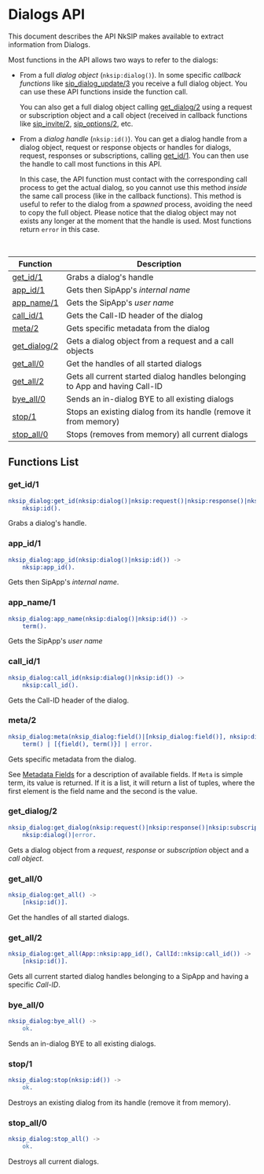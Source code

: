 # Dialogs API

This document describes the API NkSIP makes available to extract information from Dialogs.

Most functions in the API allows two ways to refer to the dialogs:
* From a full *dialog object* (`nksip:dialog()`). In some specific _callback functions_ like [sip_dialog_update/3](../reference/callback_functions.md#sip_dialog_update3) you receive a full dialog object. You can use these API functions inside the function call. 

    You can also get a full dialog object calling [get_dialog/2](#get_dialog2) using a request or subscription object and a call object (received in callback functions like [sip_invite/2](../reference/callback_functions.md#sip_invite2), [sip_options/2](../reference/callback_functions.md#sip_options2), etc.

* From a *dialog handle* (`nksip:id()`). You can get a dialog handle from a dialog object, request or response objects or handles for dialogs, request, responses or subscriptions, calling [get_id/1](#get_id/1). You can then use the handle to call most functions in this API. 
    
    In this case, the API function must contact with the corresponding call process to get the actual dialog, so you cannot use this method _inside_ the same call process (like in the callback functions). This method is useful to refer to the dialog from a _spawned_ process, avoiding the need to copy the full object. Please notice that the dialog object may not exists any longer at the moment that the handle is used. Most functions return `error` in this case.


<br/>


Function|Description
---|---
[get_id/1](#get_id1)|Grabs a dialog's handle
[app_id/1](#app_id1)|Gets then SipApp's _internal name_
[app_name/1](#app_name1)|Gets the SipApp's _user name_
[call_id/1](#call_id1)|Gets the Call-ID header of the dialog
[meta/2](#meta2)|Gets specific metadata from the dialog
[get_dialog/2](#get_dialog2)|Gets a dialog object from a request and a call objects
[get_all/0](#get_all0)|Get the handles of all started dialogs
[get_all/2](#get_all2)|Gets all current started dialog handles belonging to App and having Call-ID
[bye_all/0](#bye_all0)|Sends an in-dialog BYE to all existing dialogs
[stop/1](#stop1)|Stops an existing dialog from its handle (remove it from memory)
[stop_all/0](#stop_all0)|Stops (removes from memory) all current dialogs


## Functions List

### get_id/1
```erlang
nksip_dialog:get_id(nksip:dialog()|nksip:request()|nksip:response()|nksip:id()) ->
    nksip:id().
```
Grabs a dialog's handle.


### app_id/1
```erlang
nksip_dialog:app_id(nksip:dialog()|nksip:id()) -> 
    nksip:app_id().
```
Gets then SipApp's _internal name_.


### app_name/1
```erlang
nksip_dialog:app_name(nksip:dialog()|nksip:id()) -> 
    term().
```
Gets the SipApp's _user name_


### call_id/1
```erlang
nksip_dialog:call_id(nksip:dialog()|nksip:id()) ->
    nksip:call_id().
```
Gets the Call-ID header of the dialog.


### meta/2
```erlang
nksip_dialog:meta(nksip_dialog:field()|[nksip_dialog:field()], nksip:dialog()|nksip:id()) -> 
    term() | [{field(), term()}] | error.
```
Gets specific metadata from the dialog.

See [Metadata Fields](../reference/metadata.md) for a description of available fields.
If `Meta` is simple term, its value is returned. If it is a list, it will return a list of tuples, where the first element is the field name and the second is the value.


### get_dialog/2
```erlang
nksip_dialog:get_dialog(nksip:request()|nksip:response()|nksip:subscription(), nksip:call()) ->
    nksip:dialog()|error.
```
Gets a dialog object from a _request_, _response_ or _subscription_ object and a _call object_.


### get_all/0
```erlang
nksip_dialog:get_all() ->
    [nksip:id()].
```
Get the handles of all started dialogs.


### get_all/2
```erlang
nksip_dialog:get_all(App::nksip:app_id(), CallId::nksip:call_id()) ->
    [nksip:id()].
```
Gets all current started dialog handles belonging to a SipApp and having a specific _Call-ID_.


### bye_all/0
```erlang
nksip_dialog:bye_all() ->
    ok.
```
Sends an in-dialog BYE to all existing dialogs.


### stop/1
```erlang
nksip_dialog:stop(nksip:id()) ->
    ok.
```
Destroys an existing dialog from its handle (remove it from memory).


### stop_all/0
```erlang
nksip_dialog:stop_all() ->
    ok.
```
Destroys all current dialogs.
